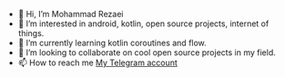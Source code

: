 - 👋 Hi, I’m Mohammad Rezaei
- 👀 I’m interested in android, kotlin, open source projects, internet of things.
- 🌱 I’m currently learning kotlin coroutines and flow.
- 💞️ I’m looking to collaborate on cool open source projects in my field.
- 📫 How to reach me [My Telegram account](https://t.me/syrix)

<!---
MohammadRezaei92/MohammadRezaei92 is a ✨ special ✨ repository because its `README.md` (this file) appears on your GitHub profile.
You can click the Preview link to take a look at your changes.
--->

